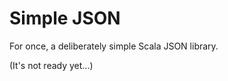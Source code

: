Simple JSON
===========

For once, a deliberately simple Scala JSON library.

(It's not ready yet...)
